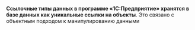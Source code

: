 **Ссылочные типы данных в программе «1С:Предприятие» хранятся в базе данных как уникальные ссылки на объекты**. Это связано с объектным подходом к манипулированию данными